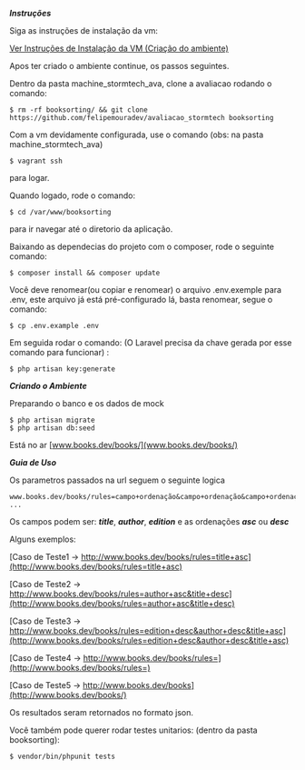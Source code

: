 ***Instruções***


Siga as instruções de instalação da vm:

[Ver Instruções de Instalação da VM (Criação do ambiente)](https://github.com/felipemouradev/machine_stormtech_ava/blob/master/readme.md)

Apos ter criado o ambiente continue, os passos seguintes.

Dentro da pasta machine_stormtech_ava, clone a avaliacao rodando o comando:
```
$ rm -rf booksorting/ && git clone https://github.com/felipemouradev/avaliacao_stormtech booksorting

```

Com a vm devidamente configurada, use o comando (obs: na pasta machine_stormtech_ava)
```
$ vagrant ssh
```
para logar.


Quando logado, rode o comando: 
```
$ cd /var/www/booksorting
```
para ir navegar até o diretorio da aplicação.


Baixando as dependecias do projeto com o composer, rode o seguinte comando: 
```
$ composer install && composer update
```

Você deve renomear(ou copiar e renomear) o arquivo .env.exemple para .env, este arquivo já está pré-configurado lá, basta renomear, segue o comando:

```
$ cp .env.example .env

```
 
 Em seguida rodar o comando: (O Laravel precisa da chave gerada por esse comando para funcionar) :
 
 ```
 $ php artisan key:generate
 ```

***Criando o Ambiente***

Preparando o banco e os dados de mock

```
$ php artisan migrate 
$ php artisan db:seed
```
Está no ar [www.books.dev/books/](www.books.dev/books/)

***Guia de Uso***

Os parametros passados na url seguem o seguinte logica
```
www.books.dev/books/rules=campo+ordenação&campo+ordenação&campo+ordenação ...
```

Os campos podem ser: ***title***, ***author***, ***edition*** e as ordenações ***asc*** ou ***desc***

Alguns exemplos:

[Caso de Teste1 -> http://www.books.dev/books/rules=title+asc](http://www.books.dev/books/rules=title+asc)

[Caso de Teste2 -> http://www.books.dev/books/rules=author+asc&title+desc](http://www.books.dev/books/rules=author+asc&title+desc)

[Caso de Teste3 -> http://www.books.dev/books/rules=edition+desc&author+desc&title+asc](http://www.books.dev/books/rules=edition+desc&author+desc&title+asc)

[Caso de Teste4 -> http://www.books.dev/books/rules=](http://www.books.dev/books/rules=)

[Caso de Teste5 -> http://www.books.dev/books](http://www.books.dev/books/)
    
Os resultados seram retornados no formato json.

Você também pode querer rodar testes unitarios: (dentro da pasta booksorting):

```
$ vendor/bin/phpunit tests
```
